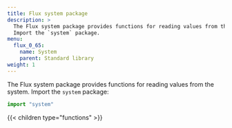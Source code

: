 ```yaml
---
title: Flux system package
description: >
  The Flux system package provides functions for reading values from the system.
  Import the `system` package.
menu:
  flux_0_65:
    name: System
    parent: Standard library
weight: 1
---
```


The Flux system package provides functions for reading values from the system.
Import the `system` package:

```js
import "system"
```

{{< children type="functions" >}}
